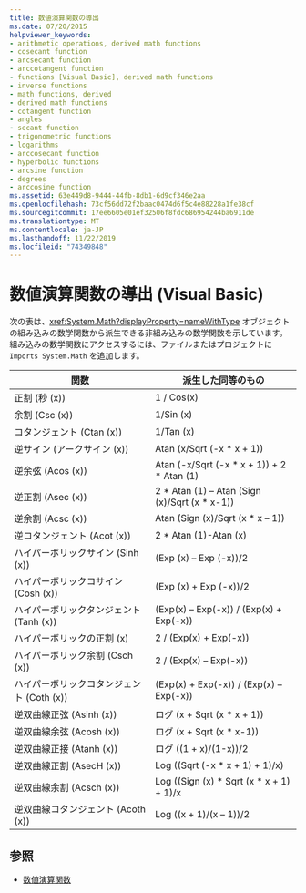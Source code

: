 ```yaml
---
title: 数値演算関数の導出
ms.date: 07/20/2015
helpviewer_keywords:
- arithmetic operations, derived math functions
- cosecant function
- arcsecant function
- arccotangent function
- functions [Visual Basic], derived math functions
- inverse functions
- math functions, derived
- derived math functions
- cotangent function
- angles
- secant function
- trigonometric functions
- logarithms
- arccosecant function
- hyperbolic functions
- arcsine function
- degrees
- arccosine function
ms.assetid: 63e449d8-9444-44fb-8db1-6d9cf346e2aa
ms.openlocfilehash: 73cf56dd72f2baac0474d6f5c4e88228a1fe38cf
ms.sourcegitcommit: 17ee6605e01ef32506f8fdc686954244ba6911de
ms.translationtype: MT
ms.contentlocale: ja-JP
ms.lasthandoff: 11/22/2019
ms.locfileid: "74349848"
---
```

# <a name="derived-math-functions-visual-basic"></a>数値演算関数の導出 (Visual Basic)
次の表は、<xref:System.Math?displayProperty=nameWithType> オブジェクトの組み込みの数学関数から派生できる非組み込みの数学関数を示しています。 組み込みの数学関数にアクセスするには、ファイルまたはプロジェクトに `Imports System.Math` を追加します。  
  
|関数|派生した同等のもの|  
|--------------|-------------------------|  
|正割 (秒 (x))|1 / Cos(x)|  
|余割 (Csc (x))|1/Sin (x)|  
|コタンジェント (Ctan (x))|1/Tan (x)|  
|逆サイン (アークサイン (x))|Atan (x/Sqrt (-x * x + 1))|  
|逆余弦 (Acos (x))|Atan (-x/Sqrt (-x * x + 1)) + 2 \* Atan (1)|  
|逆正割 (Asec (x))|2 * Atan (1) – Atan (Sign (x)/Sqrt (x \* x-1))|  
|逆余割 (Acsc (x))|Atan (Sign (x)/Sqrt (x * x – 1))|  
|逆コタンジェント (Acot (x))|2 * Atan (1)-Atan (x)|  
|ハイパーボリックサイン (Sinh (x))|(Exp (x) – Exp (-x))/2|  
|ハイパーボリックコサイン (Cosh (x))|(Exp (x) + Exp (-x))/2|  
|ハイパーボリックタンジェント (Tanh (x))|(Exp(x) – Exp(-x)) / (Exp(x) + Exp(-x))|  
|ハイパーボリックの正割 (x)|2 / (Exp(x) + Exp(-x))|  
|ハイパーボリック余割 (Csch (x))|2 / (Exp(x) – Exp(-x))|  
|ハイパーボリックコタンジェント (Coth (x))|(Exp(x) + Exp(-x)) / (Exp(x) – Exp(-x))|  
|逆双曲線正弦 (Asinh (x))|ログ (x + Sqrt (x * x + 1))|  
|逆双曲線余弦 (Acosh (x))|ログ (x + Sqrt (x * x-1))|  
|逆双曲線正接 (Atanh (x))|ログ ((1 + x)/(1-x))/2|  
|逆双曲線正割 (AsecH (x))|Log ((Sqrt (-x * x + 1) + 1)/x)|  
|逆双曲線余割 (Acsch (x))|Log ((Sign (x) * Sqrt (x \* x + 1) + 1)/x|  
|逆双曲線コタンジェント (Acoth (x))|Log ((x + 1)/(x – 1))/2|  
  
## <a name="see-also"></a>参照

- [数値演算関数](../../../visual-basic/language-reference/functions/math-functions.md)
